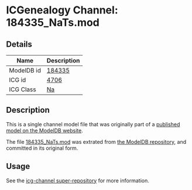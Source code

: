 # ICGenealogy Channel: 184335\_NaTs.mod

## Details

Name | Description
---- | -----------
ModelDB id | [184335](http://senselab.med.yale.edu/ModelDB/ShowModel.cshtml?model=184335)
ICG id | [4706](http://icg.neurotheory.ox.ac.uk/channels/2/4706)
ICG Class | [Na](http://icg.neurotheory.ox.ac.uk/channels/2)

## Description

This is a single channel model file that was originally part of a [published model on the ModelDB website](http://senselab.med.yale.edu/mModelDB/ShowModel.cshtml?model=184335).

The file [184335\_NaTs.mod](184335_NaTs.mod) was extrated from [the ModelDB repository](http://senselab.med.yale.edu/ModelDB/ShowModel.cshtml?model=184335), and committed in its original form.

## Usage

See the [icg-channel super-repository](https://github.com/icgenealogy/icg-channels) for more information.
